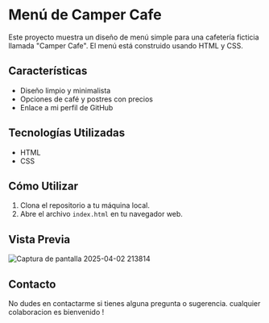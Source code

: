 # Menú de Camper Cafe

Este proyecto muestra un diseño de menú simple para una cafetería ficticia llamada "Camper Cafe". El menú está construido usando HTML y CSS.

## Características

- Diseño limpio y minimalista
- Opciones de café y postres con precios
- Enlace a mi perfil de GitHub

## Tecnologías Utilizadas

- HTML
- CSS

## Cómo Utilizar

1. Clona el repositorio a tu máquina local.
2. Abre el archivo `index.html` en tu navegador web.

## Vista Previa

![Captura de pantalla 2025-04-02 213814](https://github.com/user-attachments/assets/7463d551-4634-4107-b2bc-3d5be087c99c)



## Contacto

No dudes en contactarme si tienes alguna pregunta o sugerencia.
cualquier colaboracion es bienvenido !
